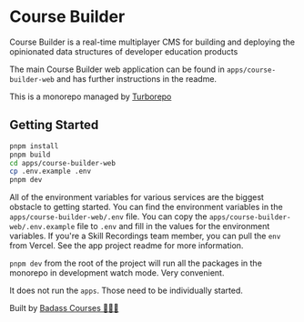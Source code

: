 # Course Builder

Course Builder is a real-time multiplayer CMS for building and deploying the opinionated data structures of developer education products

The main Course Builder web application can be found in `apps/course-builder-web` and has further instructions in the readme.

This is a monorepo managed by [Turborepo](https://turborepo.com/)

## Getting Started

```bash
pnpm install
pnpm build
cd apps/course-builder-web
cp .env.example .env
pnpm dev
```

All of the environment variables for various services are the biggest obstacle to getting started. You can find the environment variables in the `apps/course-builder-web/.env` file. You can copy the `apps/course-builder-web/.env.example` file to `.env` and fill in the values for the environment variables. If you're a Skill Recordings team member, you can pull the `env` from Vercel. See the app project readme for more information.

`pnpm dev` from the root of the project will run all the packages in the monorepo in development watch mode. Very convenient.

It does not run the `apps`. Those need to be individually started.

Built by [Badass Courses 🍄🌈💀](https://badass.dev)
